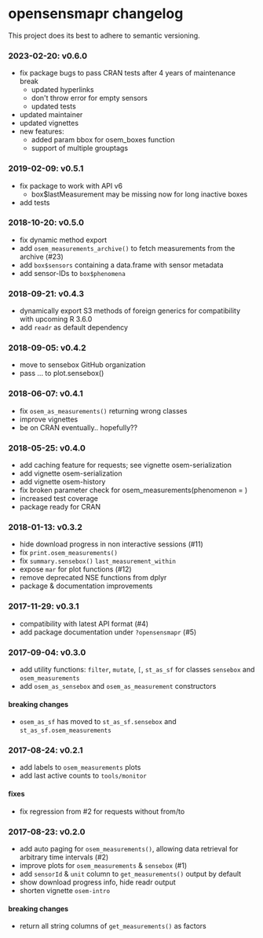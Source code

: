 # opensensmapr changelog
This project does its best to adhere to semantic versioning.

### 2023-02-20: v0.6.0
- fix package bugs to pass CRAN tests after 4 years of maintenance break 
  - updated hyperlinks
  - don't throw error for empty sensors
  - updated tests
- updated maintainer
- updated vignettes
- new features: 
  - added param bbox for osem_boxes function
  - support of multiple grouptags

### 2019-02-09: v0.5.1
- fix package to work with API v6
  - box$lastMeasurement may be missing now for long inactive boxes
- add tests

### 2018-10-20: v0.5.0
- fix dynamic method export
- add `osem_measurements_archive()` to fetch measurements from the archive (#23)
- add `box$sensors` containing a data.frame with sensor metadata
- add sensor-IDs to `box$phenomena`

### 2018-09-21: v0.4.3
- dynamically export S3 methods of foreign generics
  for compatibility with upcoming R 3.6.0
- add `readr` as default dependency

### 2018-09-05: v0.4.2
- move to sensebox GitHub organization
- pass ... to plot.sensebox()

### 2018-06-07: v0.4.1
- fix `osem_as_measurements()` returning wrong classes
- improve vignettes
- be on CRAN eventually.. hopefully??

### 2018-05-25: v0.4.0
- add caching feature for requests; see vignette osem-serialization
- add vignette osem-serialization
- add vignette osem-history
- fix broken parameter check for osem_measurements(phenomenon = )
- increased test coverage
- package ready for CRAN

### 2018-01-13: v0.3.2
- hide download progress in non interactive sessions (#11)
- fix `print.osem_measurements()`
- fix `summary.sensebox()` `last_measurement_within`
- expose `mar` for plot functions (#12)
- remove deprecated NSE functions from dplyr
- package & documentation improvements

### 2017-11-29: v0.3.1
- compatibility with latest API format (#4)
- add package documentation under `?opensensmapr` (#5)

### 2017-09-04: v0.3.0
- add utility functions: `filter`, `mutate`, `[`, `st_as_sf` for classes `sensebox` and `osem_measurements`
- add `osem_as_sensebox` and `osem_as_measurement` constructors

#### breaking changes
- `osem_as_sf` has moved to `st_as_sf.sensebox` and `st_as_sf.osem_measurements`

### 2017-08-24: v0.2.1
- add labels to `osem_measurements` plots
- add last active counts to `tools/monitor`

#### fixes
- fix regression from #2 for requests without from/to

### 2017-08-23: v0.2.0
- add auto paging for `osem_measurements()`, allowing data retrieval for arbitrary time intervals (#2)
- improve plots for `osem_measurements` & `sensebox` (#1)
- add `sensorId` & `unit` column to `get_measurements()` output by default
- show download progress info, hide readr output
- shorten vignette `osem-intro`

#### breaking changes
- return all string columns of `get_measurements()` as factors
